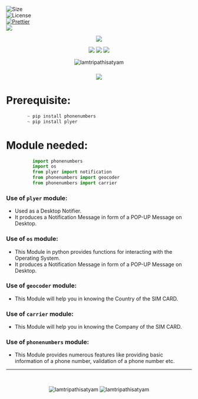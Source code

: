 ![Size](https://img.shields.io/github/repo-size/Iamtripathisatyam/Phone_Number_Info?color=red&label=Repo%20Size%20)</br>
![License](https://img.shields.io/badge/License-MIT-red.svg)</br>
[![Prettier](https://img.shields.io/badge/Code%20Style-Prettier-red.svg)](https://github.com/prettier/prettier)</br>
![](https://img.shields.io/tokei/lines/github/Iamtripathisatyam/Phone_Number_Info?color=red&label=Lines%20of%20Code)</br>

<p align="center">
<img src="https://icons.iconarchive.com/icons/dtafalonso/android-lollipop/128/Phone-icon.png" />
</p>

<p align="center">
<img src="https://forthebadge.com/images/badges/for-you.svg" />
<img src="http://ForTheBadge.com/images/badges/made-with-python.svg" />
<img src="https://forthebadge.com/images/badges/built-by-developers.svg" />
</p>

<p align="center">
  <img src="https://profile-counter.glitch.me/{Phone_Number_Info}/count.svg" alt=Iamtripathisatyam />
</p>

### <h3 align="center"><a href="https://github.com/Iamtripathisatyam/Phone_Number_Info/blob/main/Phone_Number_Info.py"><img src="https://img.shields.io/badge/-PHONE NUMBERS INFO USING PYTHON-black?logo=python&logoColor=yellow&style=flat-square"></a><h3/>
  
# Prerequisite:
```python
        ~ pip install phonenumbers
        ~ pip install plyer
```             

# Module needed:
```python 
          import phonenumbers
          import os
          from plyer import notification
          from phonenumbers import geocoder
          from phonenumbers import carrier
```
### Use of `plyer` module:
   - Used as a Desktop Notifier. 
   - It produces a Notification Message in form of a POP-UP Message on Desktop.
### Use of `os` module:
   - This Module in python provides functions for interacting with the Operating System. 
   - It produces a Notification Message in form of a POP-UP Message on Desktop.
### Use of `geocoder` module:
   - This Module will help you in knowing the Country of the SIM CARD.
### Use of `carrier` module:
   - This Module will help you in knowing the Company of the SIM CARD.
### Use of `phonenumbers` module:
   - This Module provides numerous features like providing basic information of a phone number, validation of a phone number etc.
_________________________________

<br/>
<p align="center">
<img src="https://badges.pufler.dev/updated/Iamtripathisatyam/Phone_Number_Info?style=for-the-badge&logo=github&logoColor=yellow" alt=Iamtripathisatyam />
<img src="https://badges.pufler.dev/created/Iamtripathisatyam/Phone_Number_Info?style=for-the-badge&logo=github&logoColor=yellow" alt=Iamtripathisatyam />
</p>
